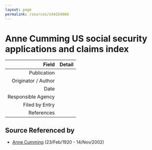 ```yaml
---
layout: page
permalink: /sources/s44154666
---
```


# Anne Cumming US social security applications and claims index

Field | Detail
---:|:---
Publication | 
Originator / Author | 
Date | 
Responsible Agency | 
Filed by Entry | 
References | 

## Source Referenced by

* [Anne Cumming](../people/@14926290@-anne-cumming-b1920-2-23-d2002-11-14.md) (23/Feb/1920 - 14/Nov/2002)

